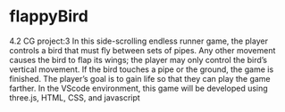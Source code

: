 # flappyBird
4.2 CG project:3
In this side-scrolling endless runner game, the player
controls a bird that must fly between sets of pipes. Any other
movement causes the bird to flap its wings; the player may only
control the bird’s vertical movement. If the bird touches a pipe or
the ground, the game is finished. The player’s goal is to gain life so
that they can play the game farther. In the VScode environment,
this game will be developed using three.js, HTML, CSS, and
javascript
